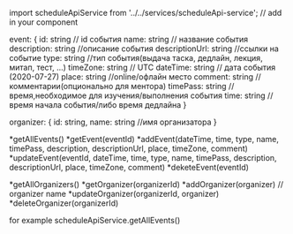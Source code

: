 import scheduleApiService from '../../services/scheduleApi-service'; // add in your component


event: {
    id:  string // id события
    name: string // название события
    description: string //описание события
    descriptionUrl: string //ссылки на событие
    type: string //тип события(выдача таска, дедлайн, лекция, митап, тест, ...)
    timeZone: string // UTC
    dateTime: string // дата события (2020-07-27)
    place: string //online/офлайн место
    comment: string // комментарии(опционально для ментора)
    timePass: string //время,необходимое для изучения/выполнения события
    time: string // время начала события/либо время дедлайна
}

organizer: {
    id: string,
    name: string //имя организатора
}

*getAllEvents() 
*getEvent(eventId)
*addEvent(dateTime, time, type, name, timePass, description, descriptionUrl, place, timeZone, comment)
*updateEvent(eventId, dateTime, time, type, name, timePass, description, descriptionUrl, place, timeZone, comment)
*deketeEvent(eventId)

*getAllOrganizers()
*getOrganizer(organizerId)
*addOrganizer(organizer) // organizer name
*updateOrganizer(organizerId, organizer)
*deleteOrganizer(organizerId)

for example
scheduleApiService.getAllEvents() 

